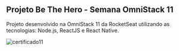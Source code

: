 ## Projeto Be The Hero - Semana OmniStack 11 
Projeto desenvolvido na OmniStack 11 da RocketSeat utilizando as tecnologias: Node.js, ReactJS e React Native.

![certificado11](https://user-images.githubusercontent.com/14913257/78838284-38b69300-79cc-11ea-863a-10f0bcd3e479.png)

